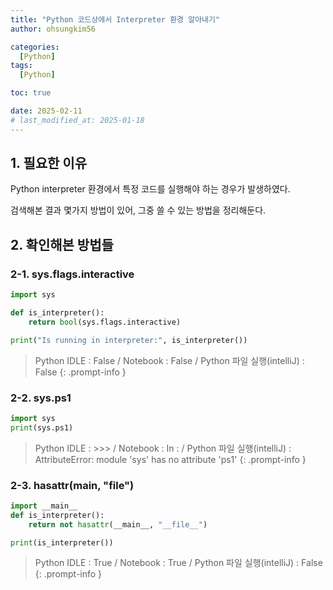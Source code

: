 ```yaml
---
title: "Python 코드상에서 Interpreter 환경 알아내기"
author: ohsungkim56

categories:
  [Python]
tags:
  [Python]

toc: true

date: 2025-02-11
# last_modified_at: 2025-01-18
---
```


## 1. 필요한 이유

Python interpreter 환경에서 특정 코드를 실행해야 하는 경우가 발생하였다.

검색해본 결과 몇가지 방법이 있어, 그중 쓸 수 있는 방법을 정리해둔다.

## 2. 확인해본 방법들

### 2-1. sys.flags.interactive

```Python
import sys

def is_interpreter():
    return bool(sys.flags.interactive)

print("Is running in interpreter:", is_interpreter())
```
> Python IDLE : False / Notebook : False / Python 파일 실행(intelliJ) : False
{: .prompt-info }

### 2-2. sys.ps1

```python
import sys
print(sys.ps1)
```
> Python IDLE : >>> / Notebook : In :  / Python 파일 실행(intelliJ) : AttributeError: module 'sys' has no attribute 'ps1'
{: .prompt-info }

### 2-3. hasattr(__main__, "__file__")

```python
import __main__
def is_interpreter():
    return not hasattr(__main__, "__file__")

print(is_interpreter())
```

> Python IDLE : True / Notebook : True  / Python 파일 실행(intelliJ) : False
{: .prompt-info }
